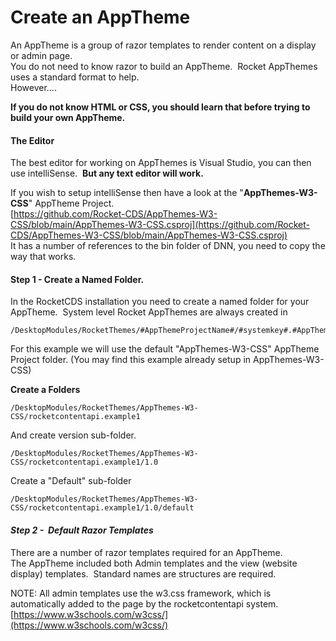 ﻿# Create an AppTheme

An AppTheme is a group of razor templates to render content on a display or admin page.  
You do not need to know razor to build an AppTheme.  Rocket AppThemes uses a standard format to help.  
However....

**If you do not know HTML or CSS, you should learn that before trying to build your own AppTheme.**

#### The Editor

The best editor for working on AppThemes is Visual Studio, you can then use intelliSense.  **But any text editor will work.**

If you wish to setup intelliSense then have a look at the "**AppThemes-W3-CSS**" AppTheme Project.  
[https://github.com/Rocket-CDS/AppThemes-W3-CSS/blob/main/AppThemes-W3-CSS.csproj](https://github.com/Rocket-CDS/AppThemes-W3-CSS/blob/main/AppThemes-W3-CSS.csproj)  
It has a number of references to the bin folder of DNN, you need to copy the way that works.

#### **Step 1 - Create a Named Folder.**

In the RocketCDS installation you need to create a named folder for your AppTheme.  System level Rocket AppThemes are always created in 

```plaintext
/DesktopModules/RocketThemes/#AppThemeProjectName#/#systemkey#.#AppThemeName#
```

For this example we will use the default "AppThemes-W3-CSS" AppTheme Project folder. (You may find this example already setup in AppThemes-W3-CSS)

**Create a Folders**

```plaintext
/DesktopModules/RocketThemes/AppThemes-W3-CSS/rocketcontentapi.example1
```

And create version sub-folder.

```plaintext
/DesktopModules/RocketThemes/AppThemes-W3-CSS/rocketcontentapi.example1/1.0
```

Create a "Default" sub-folder

```plaintext
/DesktopModules/RocketThemes/AppThemes-W3-CSS/rocketcontentapi.example1/1.0/default
```

#### _**Step 2 -  Default Razor Templates**_

There are a number of razor templates required for an AppTheme.    
The AppTheme included both Admin templates and the view (website display) templates.  Standard names are structures are required.

NOTE: All admin templates use the w3.css framework, which is automatically added to the page by the rocketcontentapi system.  
[https://www.w3schools.com/w3css/](https://www.w3schools.com/w3css/)  

